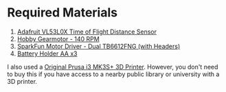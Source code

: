 # Required Materials

1. [Adafruit VL53L0X Time of Flight Distance Sensor](https://www.adafruit.com/product/3317)
2. [Hobby Gearmotor - 140 RPM](https://www.sparkfun.com/products/21245)
3. [SparkFun Motor Driver - Dual TB6612FNG (with Headers)](https://www.sparkfun.com/products/14450)
4. [Battery Holder AA x3](https://secure.sayal.com/STORE4/prodetails.php?SKU=251505)

I also used a [Original Prusa i3 MK3S+ 3D Printer](https://www.prusa3d.com/product/original-prusa-i3-mk3s-3d-printer-kit/). However, you don't need to buy this if you have access to a nearby public library or university with a 3D printer.


